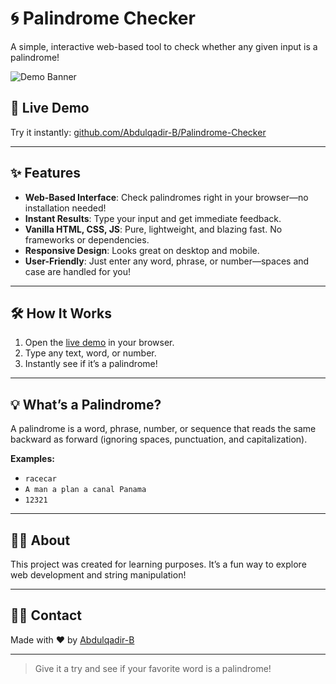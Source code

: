 # 🌀 Palindrome Checker

A simple, interactive web-based tool to check whether any given input is a palindrome!

![Demo Banner](https://img.shields.io/badge/Palindrome-Checker-blueviolet?style=for-the-badge)

## 🚀 Live Demo

Try it instantly: [github.com/Abdulqadir-B/Palindrome-Checker](https://github.com/Abdulqadir-B/Palindrome-Checker)

---

## ✨ Features

- **Web-Based Interface**: Check palindromes right in your browser—no installation needed!
- **Instant Results**: Type your input and get immediate feedback.
- **Vanilla HTML, CSS, JS**: Pure, lightweight, and blazing fast. No frameworks or dependencies.
- **Responsive Design**: Looks great on desktop and mobile.
- **User-Friendly**: Just enter any word, phrase, or number—spaces and case are handled for you!

---

## 🛠️ How It Works

1. Open the [live demo](https://github.com/Abdulqadir-B/Palindrome-Checker) in your browser.
2. Type any text, word, or number.
3. Instantly see if it’s a palindrome!

---

## 💡 What’s a Palindrome?

A palindrome is a word, phrase, number, or sequence that reads the same backward as forward (ignoring spaces, punctuation, and capitalization).

**Examples:**
- `racecar`
- `A man a plan a canal Panama`
- `12321`

---

## 👨‍💻 About

This project was created for learning purposes. It’s a fun way to explore web development and string manipulation!

---

## 🙋‍♂️ Contact

Made with ❤️ by [Abdulqadir-B](https://github.com/Abdulqadir-B)

---

> Give it a try and see if your favorite word is a palindrome!
